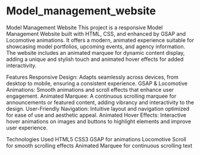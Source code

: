 # Model_management_website
Model Management Website
This project is a responsive Model Management Website built with HTML, CSS, and enhanced by GSAP and Locomotive animations. It offers a modern, animated experience suitable for showcasing model portfolios, upcoming events, and agency information. The website includes an animated marquee for dynamic content display, adding a unique and stylish touch  and animated hover effects for added interactivity.

Features
Responsive Design: Adapts seamlessly across devices, from desktop to mobile, ensuring a consistent experience.
GSAP & Locomotive Animations: Smooth animations and scroll effects that enhance user engagement.
Animated Marquee: A continuous scrolling marquee for announcements or featured content, adding vibrancy and interactivity to the design.
User-Friendly Navigation: Intuitive layout and navigation optimized for ease of use and aesthetic appeal.
Animated Hover Effects: Interactive hover animations on images and buttons to highlight elements and improve user experience.

Technologies Used
HTML5
CSS3
GSAP for animations
Locomotive Scroll for smooth scrolling effects
Animated Marquee for continuous scrolling text
